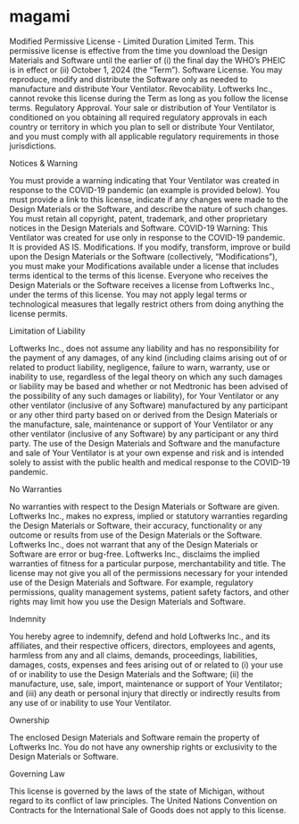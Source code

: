 # magami
Modified Permissive License - Limited Duration
Limited Term. This permissive license is effective from the time you download the Design Materials and Software until the earlier of (i) the final day the WHO’s PHEIC is in effect or (ii) October 1, 2024 (the “Term”).
Software License. You may reproduce, modify and distribute the Software only as needed to manufacture and distribute Your Ventilator.
Revocability. Loftwerks Inc., cannot revoke this license during the Term as long as you follow the license terms.
Regulatory Approval. Your sale or distribution of Your Ventilator is conditioned on you obtaining all required regulatory approvals in each country or territory in which you plan to sell or distribute Your Ventilator, and you must comply with all applicable regulatory requirements in those jurisdictions.

Notices & Warning

You must provide a warning indicating that Your Ventilator was created in response to the COVID-19 pandemic (an example is provided below). You must provide a link to this license, indicate if any changes were made to the Design Materials or the Software, and describe the nature of such changes. You must retain all copyright, patent, trademark, and other proprietary notices in the Design Materials and Software.
COVID-19 Warning: This Ventilator was created for use only in response to the COVID-19 pandemic. It is provided AS IS.
Modifications. If you modify, transform, improve or build upon the Design Materials or the Software (collectively, “Modifications”), you must make your Modifications available under a license that includes terms identical to the terms of this license. Everyone who receives the Design Materials or the Software receives a license from Loftwerks Inc., under the terms of this license. You may not apply legal terms or technological measures that legally restrict others from doing anything the license permits.

Limitation of Liability

Loftwerks Inc., does not assume any liability and has no responsibility for the payment of any damages, of any kind (including claims arising out of or related to product liability, negligence, failure to warn, warranty, use or inability to use, regardless of the legal theory on which any such damages or liability may be based and whether or not Medtronic has been advised of the possibility of any such damages or liability), for Your Ventilator or any other ventilator (inclusive of any Software) manufactured by any participant or any other third party based on or derived from the Design Materials or the manufacture, sale, maintenance or support of Your Ventilator or any other ventilator (inclusive of any Software) by any participant or any third party. The use of the Design Materials and Software and the manufacture and sale of Your Ventilator is at your own expense and risk and is intended solely to assist with the public health and medical response to the COVID-19 pandemic.

No Warranties

No warranties with respect to the Design Materials or Software are given. Loftwerks Inc., makes no express, implied or statutory warranties regarding the Design Materials or Software, their accuracy, functionality or any outcome or results from use of the Design Materials or the Software. Loftwerks Inc., does not warrant that any of the Design Materials or Software are error or bug-free. Loftwerks Inc., disclaims the implied warranties of fitness for a particular purpose, merchantability and title.
The license may not give you all of the permissions necessary for your intended use of the Design Materials and Software. For example, regulatory permissions, quality management systems, patient safety factors, and other rights may limit how you use the Design Materials and Software.

Indemnity

You hereby agree to indemnify, defend and hold Loftwerks Inc., and its affiliates, and their respective officers, directors, employees and agents, harmless from any and all claims, demands, proceedings, liabilities, damages, costs, expenses and fees arising out of or related to (i) your use of or inability to use the Design Materials and the Software; (ii) the manufacture, use, sale, import, maintenance or support of Your Ventilator; and (iii) any death or personal injury that directly or indirectly results from any use of or inability to use Your Ventilator.

Ownership

The enclosed Design Materials and Software remain the property of Loftwerks Inc. You do not have any ownership rights or exclusivity to the Design Materials or Software.

Governing Law

This license is governed by the laws of the state of Michigan, without regard to its conflict of law principles. The United Nations Convention on Contracts for the International Sale of Goods does not apply to this license.
